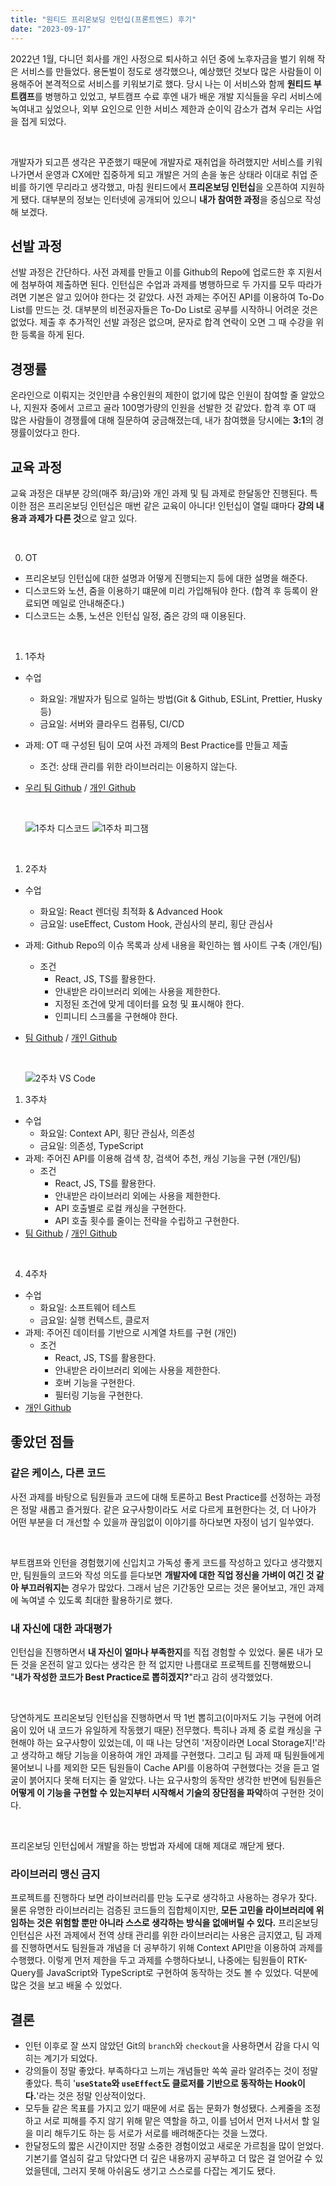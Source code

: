 ```yaml
---
title: "원티드 프리온보딩 인턴십(프론트엔드) 후기"
date: "2023-09-17"
---
```


2022년 1월, 다니던 회사를 개인 사정으로 퇴사하고 쉬던 중에 노후자금을 벌기 위해 작은 서비스를 만들었다. 용돈벌이 정도로 생각했으나, 예상했던 것보다 많은 사람들이 이용해주어 본격적으로 서비스를 키워보기로 했다. 당시 나는 이 서비스와 함께 **원티드 부트캠프**를 병행하고 있었고, 부트캠프 수료 후엔 내가 배운 개발 지식들을 우리 서비스에 녹여내고 싶었으나, 외부 요인으로 인한 서비스 제한과 순이익 감소가 겹쳐 우리는 사업을 접게 되었다.

<br />

개발자가 되고픈 생각은 꾸준했기 때문에 개발자로 재취업을 하려했지만 서비스를 키워나가면서 운영과 CX에만 집중하게 되고 개발은 거의 손을 놓은 상태라 이대로 취업 준비를 하기엔 무리라고 생각했고, 마침 원티드에서 **프리온보딩 인턴십**을 오픈하여 지원하게 됐다. 대부분의 정보는 인터넷에 공개되어 있으니 **내가 참여한 과정**을 중심으로 작성해 보겠다.

## 선발 과정

선발 과정은 간단하다. 사전 과제를 만들고 이를 Github의 Repo에 업로드한 후 지원서에 첨부하여 제출하면 된다. 인턴십은 수업과 과제를 병행하므로 두 가지를 모두 따라가려면 기본은 알고 있어야 한다는 것 같았다. 사전 과제는 주어진 API를 이용하여 To-Do List를 만드는 것. 대부분의 비전공자들은 To-Do List로 공부를 시작하니 어려운 것은 없었다. 제출 후 추가적인 선발 과정은 없으며, 문자로 합격 연락이 오면 그 때 수강을 위한 등록을 하게 된다.

## 경쟁률

온라인으로 이뤄지는 것인만큼 수용인원의 제한이 없기에 많은 인원이 참여할 줄 알았으나, 지원자 중에서 고르고 골라 100명가량의 인원을 선발한 것 같았다. 합격 후 OT 때 많은 사람들이 경쟁률에 대해 질문하여 궁금해졌는데, 내가 참여했을 당시에는 **3:1**의 경쟁률이었다고 한다.

## 교육 과정

교육 과정은 대부분 강의(매주 화/금)와 개인 과제 및 팀 과제로 한달동안 진행된다. 특이한 점은 프리온보딩 인턴십은 매번 같은 교육이 아니다! 인턴십이 열릴 떄마다 **강의 내용과 과제가 다른 것**으로 알고 있다.

<br />

0. OT

- 프리온보딩 인턴십에 대한 설명과 어떻게 진행되는지 등에 대한 설명을 해준다.
- 디스코드와 노션, 줌을 이용하기 떄문에 미리 가입해둬야 한다. (합격 후 등록이 완료되면 메일로 안내해준다.)
- 디스코드는 소통, 노션은 인턴십 일정, 줌은 강의 때 이용된다.

<br />

1. 1주차

- 수업
  - 화요일: 개발자가 팀으로 일하는 방법(Git & Github, ESLint, Prettier, Husky 등)
  - 금요일: 서버와 클라우드 컴퓨팅, CI/CD
- 과제: OT 때 구성된 팀이 모여 사전 과제의 Best Practice를 만들고 제출
  - 조건: 상태 관리를 위한 라이브러리는 이용하지 않는다.
- [우리 팀 Github](https://github.com/wanted-internship-team/pre-onboarding-12th-1-2) / [개인 Github](https://github.com/devseop/wanted-pre-onboarding-frontend)

  <br />

  ![1주차 디스코드](/assets/images/wanted/1week.png)
  ![1주차 피그잼](/assets/images/wanted/1week_figjam.png)

   <br />

1. 2주차

- 수업
  - 화요일: React 렌더링 최적화 & Advanced Hook
  - 금요일: useEffect, Custom Hook, 관심사의 분리, 횡단 관심사
- 과제: Github Repo의 이슈 목록과 상세 내용을 확인하는 웹 사이트 구축 (개인/팀)
  - 조건
    - React, JS, TS를 활용한다.
    - 안내받은 라이브러리 외에는 사용을 제한한다.
    - 지정된 조건에 맞게 데이터를 요청 및 표시해야 한다.
    - 인피니티 스크롤을 구현해야 한다.
- [팀 Github](https://github.com/wanted-internship-team/pre-onboarding-12th-2-2) / [개인 Github](https://github.com/devseop/po-fe-12th-w2)

    <br />

  ![2주차 VS Code](/assets/images/wanted/2week_vs.png)
  <br />

1. 3주차

- 수업
  - 화요일: Context API, 횡단 관심사, 의존성
  - 금요일: 의존성, TypeScript
- 과제: 주어진 API를 이용해 검색 창, 검색어 추천, 캐싱 기능을 구현 (개인/팀)
  - 조건
    - React, JS, TS를 활용한다.
    - 안내받은 라이브러리 외에는 사용을 제한한다.
    - API 호출별로 로컬 캐싱을 구현한다.
    - API 호출 횟수를 줄이는 전략을 수립하고 구현한다.
- [팀 Github](https://github.com/wanted-internship-team/pre-onboarding-12th-3-2) / [개인 Github](https://github.com/devseop/po-fe-12th-w3)

<br />

4. 4주차

- 수업
  - 화요일: 소프트웨어 테스트
  - 금요일: 실행 컨텍스트, 클로저
- 과제: 주어진 데이터를 기반으로 시계열 차트를 구현 (개인)
  - 조건
    - React, JS, TS를 활용한다.
    - 안내받은 라이브러리 외에는 사용을 제한한다.
    - 호버 기능을 구현한다.
    - 필터링 기능을 구현한다.
- [개인 Github](https://github.com/devseop/po-fe-12th-w4)

## 좋았던 점들

### 같은 케이스, 다른 코드

사전 과제를 바탕으로 팀원들과 코드에 대해 토론하고 Best Practice를 선정하는 과정은 정말 새롭고 즐거웠다. 같은 요구사항이라도 서로 다르게 표현한다는 것, 더 나아가 어떤 부분을 더 개선할 수 있을까 끊임없이 이야기를 하다보면 자정이 넘기 일쑤였다.

<br />

부트캠프와 인턴을 경험했기에 신입치고 가독성 좋게 코드를 작성하고 있다고 생각했지만, 팀원들의 코드와 작성 의도를 듣다보면 **개발자에 대한 직업 정신을 가벼이 여긴 것 같아 부끄러워지는** 경우가 많았다. 그래서 남은 기간동안 모르는 것은 물어보고, 개인 과제에 녹여낼 수 있도록 최대한 활용하기로 했다.

### 내 자신에 대한 과대평가

인턴십을 진행하면서 **내 자신이 얼마나 부족한지**를 직접 경험할 수 있었다. 물론 내가 모든 것을 온전히 알고 있다는 생각은 한 적 없지만 나름대로 프로젝트를 진행해봤으니 "**내가 작성한 코드가 Best Practice로 뽑히겠지?**"라고 감히 생각했었다.

<br />

당연하게도 프리온보딩 인턴십을 진행하면서 딱 1번 뽑히고(이마저도 기능 구현에 어려움이 있어 내 코드가 유일하게 작동했기 때문) 전무했다. 특히나 과제 중 로컬 캐싱을 구현해야 하는 요구사항이 있었는데, 이 때 나는 당연히 '저장이라면 Local Storage지!'라고 생각하고 해당 기능을 이용하여 개인 과제를 구현했다. 그리고 팀 과제 때 팀원들에게 물어보니 나를 제외한 모든 팀원들이 Cache API를 이용하여 구현했다는 것을 듣고 얼굴이 붉어지다 못해 터지는 줄 알았다. 나는 요구사항의 동작만 생각한 반면에 팀원들은 **어떻게 이 기능을 구현할 수 있는지부터 시작해서 기술의 장단점을 파악**하여 구현한 것이다.

<br />

프리온보딩 인턴십에서 개발을 하는 방법과 자세에 대해 제대로 깨닫게 됐다.

### 라이브러리 맹신 금지

프로젝트를 진행하다 보면 라이브러리를 만능 도구로 생각하고 사용하는 경우가 잦다. 물론 유명한 라이브러리는 검증된 코드들의 집합체이지만, **모든 고민을 라이브러리에 위임하는 것은 위험할 뿐만 아니라 스스로 생각하는 방식을 없애버릴 수 있다.** 프리온보딩 인턴십은 사전 과제에서 전역 상태 관리를 위한 라이브러리는 사용은 금지였고, 팀 과제를 진행하면서도 팀원들과 개념을 더 공부하기 위해 Context API만을 이용하여 과제를 수행했다. 이렇게 먼저 제한을 두고 과제를 수행하다보니, 나중에는 팀원들이 RTK-Query를 JavaScript와 TypeScript로 구현하여 동작하는 것도 볼 수 있었다. 덕분에 많은 것을 보고 배울 수 있었다.

## 결론

- 인턴 이후로 잘 쓰지 않았던 Git의 `branch`와 `checkout`을 사용하면서 감을 다시 익히는 계기가 되었다.
- 강의들이 정말 좋았다. 부족하다고 느끼는 개념들만 쏙쏙 골라 알려주는 것이 정말 좋았다. 특히 '**`useState`와 `useEffect`도 클로저를 기반으로 동작하는 Hook이다.**'라는 것은 정말 인상적이었다.
- 모두들 같은 목표를 가지고 있기 때문에 서로 돕는 문화가 형성됐다. 스케줄을 조정하고 서로 피해를 주지 않기 위해 맡은 역할을 하고, 이를 넘어서 먼저 나서서 할 일을 미리 해두기도 하는 등 서로가 서로를 배려해준다는 것을 느꼈다.
- 한달정도의 짧은 시간이지만 정말 소중한 경험이었고 새로운 가르침을 많이 얻었다. 기본기를 열심히 갈고 닦았다면 더 깊은 내용까지 공부하고 더 많은 걸 얻어갈 수 있었을텐데, 그러지 못해 아쉬움도 생기고 스스로를 다잡는 계기도 됐다.
